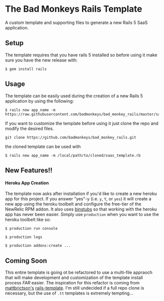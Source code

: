 # The Bad Monkeys Rails Template
A custom template and supporting files to generate a new Rails 5 SaaS
application.

## Setup
The template requires that you have rails 5 installed so before using it
make sure you have the new release with:

```
$ gem install rails
```

## Usage
The template can be easily used during the creation of a new Rails 5
application by using the following:

```
$ rails new app_name -m https://raw.githubusercontent.com/badmonkeys/bad_monkey_rails/master/saas_template.rb
```

If you want to customize the template before using it just clone the
repo and modify the desired files.

```
git clone https://github.com/badmonkeys/bad_monkey_rails.git
```

the cloned template can be used with

```
$ rails new app_name -m /local/path/to/cloned/saas_template.rb
```

## New Features!!
#### Heroku App Creation
The template now asks after installation if you'd like to create a new
heroku app for this project.  If you answer "yes"-y (i.e. `y`, `Y`, or
`yes`) it will create a new app using the heroku toolbelt and configure
the free-tier of the NewRelic RPM addon.  It also uses [binstubs](https://github.com/tpope/heroku-binstubs)
so that working with the heroku app has never been easier.  Simply use
`production` when you want to use the heroku toolbelt like so:

```
$ production run console

$ production logs

$ production addons:create ...
```


## Coming Soon
This entire template is going ot be refactored to use a multi-file
appraoch that will make development and customization of the template
install process _FAR_ easier.  The inspiration for this refactor is
coming from [mattbrictson's](https://github.com/mattbrictson)
[rails-template](https://github.com/mattbrictson/rails-template). I'm
still undecided if a full repo clone is necessary, but the use of `.tt`
templates is extremely tempting...

